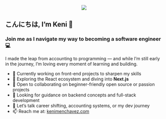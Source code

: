 <p align="center">
  <img src="[https://media1.tenor.com/m/jFKQs0KcJyMAAAAd/anya-forger-anya-spy-x-family.gif](https://i.pinimg.com/736x/40/4a/f9/404af961717bc16e59eb63df3f968f5b.jpg)" width=auto/>
</p>

## こんにちは, I’m Keni 👋  
### Join me as I navigate my way to becoming a software engineer 💻

I made the leap from accounting to programming — and while I’m still early in the journey, I’m loving every moment of learning and building.

- 🔭 Currently working on front-end projects to sharpen my skills  
- 🌱 Exploring the React ecosystem and diving into **Next.js**  
- 👯 Open to collaborating on beginner-friendly open source or passion projects  
- 🤔 Looking for guidance on backend concepts and full-stack development  
- 💬 Let’s talk career shifting, accounting systems, or my dev journey  
- 📫 Reach me at: [kenimenchavez.com](https://www.kenimenchavez.com)
